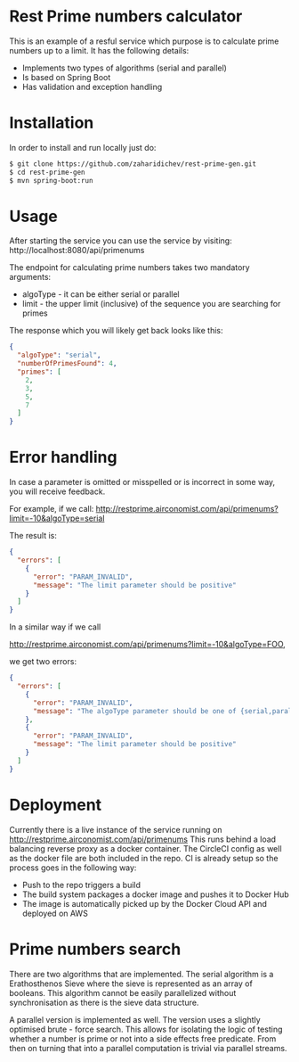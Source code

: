 # Rest Prime numbers calculator

This is an example of a resful service which purpose is to calculate prime numbers up to a limit. It has the following details: 

  - Implements two types of algorithms (serial and parallel)
  - Is based on Spring Boot
  - Has validation and exception handling
  
# Installation
In order to install and run locally just do: 

```sh
$ git clone https://github.com/zaharidichev/rest-prime-gen.git
$ cd rest-prime-gen
$ mvn spring-boot:run
```

# Usage
After starting the service you can use the service by visiting: 
http://localhost:8080/api/primenums

The endpoint for calculating prime numbers takes two mandatory arguments: 

* algoType - it can be either serial or parallel
* limit - the upper limit (inclusive) of the sequence you are searching for primes

The response which you will likely get back looks like this: 
```json
{
  "algoType": "serial",
  "numberOfPrimesFound": 4,
  "primes": [
    2,
    3,
    5,
    7
  ]
}
```

# Error handling

In case a parameter is omitted or misspelled or is incorrect in some way, you will receive feedback. 

For example, if we call: 
http://restprime.airconomist.com/api/primenums?limit=-10&algoType=serial

The result is: 

```json
{
  "errors": [
    {
      "error": "PARAM_INVALID",
      "message": "The limit parameter should be positive"
    }
  ]
}
```
In a similar way if we call 

http://restprime.airconomist.com/api/primenums?limit=-10&algoType=FOO, 

we get two errors:
```json
{
  "errors": [
    {
      "error": "PARAM_INVALID",
      "message": "The algoType parameter should be one of {serial,parallel}"
    },
    {
      "error": "PARAM_INVALID",
      "message": "The limit parameter should be positive"
    }
  ]
}
```


# Deployment
Currently there is a live instance of the service running on 
http://restprime.airconomist.com/api/primenums
This runs behind a load balancing reverse proxy as a docker container. The CircleCI config as well as the docker file are both included in the repo. CI is already setup so the process goes in the following way: 

* Push to the repo triggers a build
* The build system packages a docker image and pushes it to Docker Hub
* The image is automatically picked up by the Docker Cloud API and deployed on AWS

# Prime numbers search
There are two algorithms that are implemented. The serial algorithm is a Erathosthenos Sieve where the sieve is represented as an array of booleans. This algorithm cannot be easily parallelized without synchronisation as there is the sieve data structure.

A parallel version is implemented as well. The version uses a slightly optimised brute - force search. This allows for isolating the logic of testing whether a number is prime or not into a side effects free predicate. From then on turning that into a parallel computation is trivial via parallel streams.
